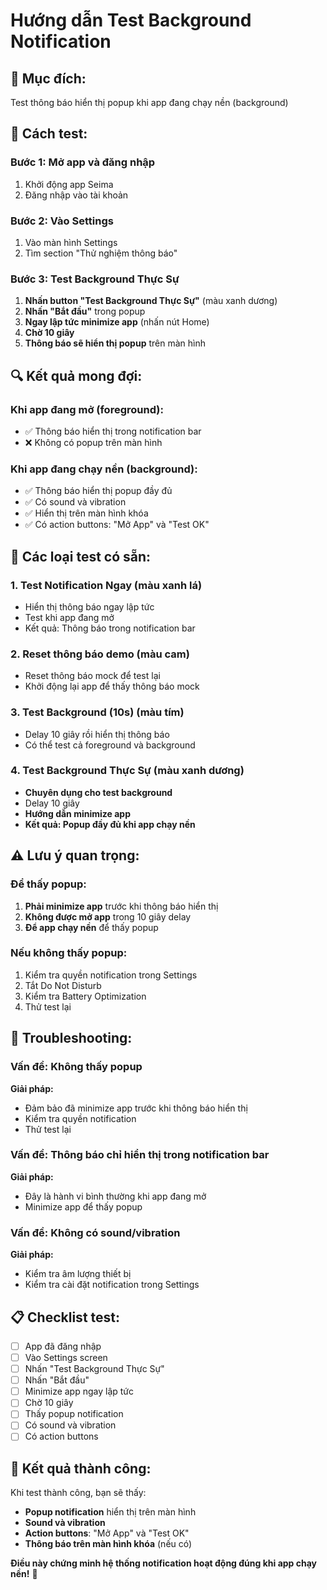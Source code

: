 # Hướng dẫn Test Background Notification

## 🎯 **Mục đích:**
Test thông báo hiển thị popup khi app đang chạy nền (background)

## 📱 **Cách test:**

### **Bước 1: Mở app và đăng nhập**
1. Khởi động app Seima
2. Đăng nhập vào tài khoản

### **Bước 2: Vào Settings**
1. Vào màn hình Settings
2. Tìm section "Thử nghiệm thông báo"

### **Bước 3: Test Background Thực Sự**
1. **Nhấn button "Test Background Thực Sự"** (màu xanh dương)
2. **Nhấn "Bắt đầu"** trong popup
3. **Ngay lập tức minimize app** (nhấn nút Home)
4. **Chờ 10 giây**
5. **Thông báo sẽ hiển thị popup** trên màn hình

## 🔍 **Kết quả mong đợi:**

### **Khi app đang mở (foreground):**
- ✅ Thông báo hiển thị trong notification bar
- ❌ Không có popup trên màn hình

### **Khi app đang chạy nền (background):**
- ✅ Thông báo hiển thị popup đầy đủ
- ✅ Có sound và vibration
- ✅ Hiển thị trên màn hình khóa
- ✅ Có action buttons: "Mở App" và "Test OK"

## 🧪 **Các loại test có sẵn:**

### **1. Test Notification Ngay** (màu xanh lá)
- Hiển thị thông báo ngay lập tức
- Test khi app đang mở
- Kết quả: Thông báo trong notification bar

### **2. Reset thông báo demo** (màu cam)
- Reset thông báo mock để test lại
- Khởi động lại app để thấy thông báo mock

### **3. Test Background (10s)** (màu tím)
- Delay 10 giây rồi hiển thị thông báo
- Có thể test cả foreground và background

### **4. Test Background Thực Sự** (màu xanh dương)
- **Chuyên dụng cho test background**
- Delay 10 giây
- **Hướng dẫn minimize app**
- **Kết quả: Popup đầy đủ khi app chạy nền**

## ⚠️ **Lưu ý quan trọng:**

### **Để thấy popup:**
1. **Phải minimize app** trước khi thông báo hiển thị
2. **Không được mở app** trong 10 giây delay
3. **Để app chạy nền** để thấy popup

### **Nếu không thấy popup:**
1. Kiểm tra quyền notification trong Settings
2. Tắt Do Not Disturb
3. Kiểm tra Battery Optimization
4. Thử test lại

## 🔧 **Troubleshooting:**

### **Vấn đề: Không thấy popup**
**Giải pháp:**
- Đảm bảo đã minimize app trước khi thông báo hiển thị
- Kiểm tra quyền notification
- Thử test lại

### **Vấn đề: Thông báo chỉ hiển thị trong notification bar**
**Giải pháp:**
- Đây là hành vi bình thường khi app đang mở
- Minimize app để thấy popup

### **Vấn đề: Không có sound/vibration**
**Giải pháp:**
- Kiểm tra âm lượng thiết bị
- Kiểm tra cài đặt notification trong Settings

## 📋 **Checklist test:**

- [ ] App đã đăng nhập
- [ ] Vào Settings screen
- [ ] Nhấn "Test Background Thực Sự"
- [ ] Nhấn "Bắt đầu"
- [ ] Minimize app ngay lập tức
- [ ] Chờ 10 giây
- [ ] Thấy popup notification
- [ ] Có sound và vibration
- [ ] Có action buttons

## 🎉 **Kết quả thành công:**

Khi test thành công, bạn sẽ thấy:
- **Popup notification** hiển thị trên màn hình
- **Sound và vibration**
- **Action buttons**: "Mở App" và "Test OK"
- **Thông báo trên màn hình khóa** (nếu có)

**Điều này chứng minh hệ thống notification hoạt động đúng khi app chạy nền!** 🚀 